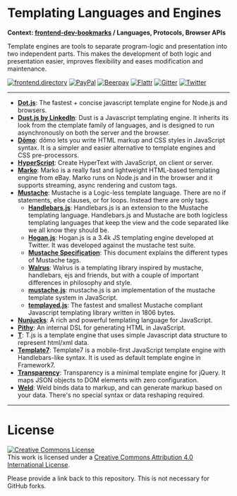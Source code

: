 # Templating Languages and Engines

**Context: [frontend-dev-bookmarks](../README.md) / Languages, Protocols, Browser APIs**

Template engines are tools to separate program-logic and presentation into two independent parts. This makes the development of both logic and presentation easier, improves flexibility and eases modification and maintenance.

[![frontend.directory](https://img.shields.io/badge/frontend-directory-blue.svg?style=flat-square)](http://frontend.directory/)
[![PayPal](https://img.shields.io/badge/donate-PayPal-00457c.svg?style=flat-square&maxAge=2592000)](https://www.paypal.com/cgi-bin/webscr?cmd=_s-xclick&hosted_button_id=4FAGPMANWRVJJ)
[![Beerpay](https://beerpay.io/dypsilon/frontend-dev-bookmarks/badge.svg?style=flat-square)](https://beerpay.io/dypsilon/frontend-dev-bookmarks)
[![Flattr](https://img.shields.io/badge/donate-Flattr-88b058.svg?style=flat-square&maxAge=2592000)](https://flattr.com/submit/auto?fid=3nlo5p&url=https%3A%2F%2Fgithub.com%2Fdypsilon%2Ffrontend-dev-bookmarks)
[![Gitter](https://img.shields.io/gitter/room/dypsilon/frontend-dev-bookmarks.svg?style=flat-square&maxAge=2592000)](https://gitter.im/dypsilon/frontend-dev-bookmarks)
[![Twitter](https://img.shields.io/badge/follow-twitter-55acee.svg?style=flat-square)](https://twitter.com/FrontendDir)

-----------------------------------------

+ **[Dot.js](http://olado.github.io/doT/)**: The fastest + concise javascript template engine for Node.js and browsers.
+ **[Dust.js by LinkedIn](http://www.dustjs.com/)**: Dust is a Javascript templating engine. It inherits its look from the ctemplate family of languages, and is designed to run asynchronously on both the server and the browser.
+ **[Dōmo](http://jed.github.io/domo/)**: dōmo lets you write HTML markup and CSS styles in JavaScript syntax. It is a simpler and easier alternative to template engines and CSS pre-processors.
+ **[HyperScript](https://github.com/dominictarr/hyperscript)**: Create HyperText with JavaScript, on client or server.
+ **[Marko](https://github.com/marko-js/marko)**: Marko is a really fast and lightweight HTML-based templating engine from eBay. Marko runs on Node.js and in the browser and it supports streaming, async rendering and custom tags.
+ **[Mustache](http://mustache.github.io/)**: Mustache is a Logic-less template language. There are no if statements, else clauses, or for loops. Instead there are only tags.
    + **[Handlebars.js](https://github.com/wycats/handlebars.js/)**: Handlebars.js is an extension to the Mustache templating language. Handlebars.js and Mustache are both logicless templating languages that keep the view and the code separated like we all know they should be.
    + **[Hogan.js](http://twitter.github.io/hogan.js/)**: Hogan.js is a 3.4k JS templating engine developed at Twitter. It was developed against the mustache test suite.
    + **[Mustache Specification](http://mustache.github.io/mustache.5.html)**: This document explains the different types of Mustache tags.
    + **[Walrus](http://documentup.com/jeremyruppel/walrus/)**: Walrus is a templating library inspired by mustache, handlebars, ejs and friends,
but with a couple of important differences in philosophy and style.
    + **[mustache.js](https://github.com/janl/mustache.js)**: mustache.js is an implementation of the mustache template system in JavaScript.
    + **[templayed.js](http://archan937.github.io/templayed.js/)**: The fastest and smallest Mustache compliant Javascript templating library written in 1806 bytes.
+ **[Nunjucks](http://mozilla.github.io/nunjucks/)**: A rich and powerful templating language for JavaScript.
+ **[Pithy](https://github.com/caolan/pithy)**: An internal DSL for generating HTML in JavaScript.
+ **[T](https://github.com/gcao/T.js)**: T.js is a template engine that uses simple Javascript data structure to represent html/xml data.
+ **[Template7](http://idangero.us/template7/)**: Template7 is a mobile-first JavaScript template engine with Handlebars-like syntax. It is used as default template engine in Framework7.
+ **[Transparency](http://leonidas.github.io/transparency/)**: Transparency is a minimal template engine for jQuery. It maps JSON objects to DOM elements with zero configuration.
+ **[Weld](https://github.com/tmpvar/weld)**: Weld binds data to markup, and can generate markup based on your data. There's no special syntax or data reshaping required.


------------------

# License

<a rel="license" href="http://creativecommons.org/licenses/by/4.0/"><img alt="Creative Commons License" style="border-width:0" src="https://i.creativecommons.org/l/by/4.0/88x31.png" /></a><br />This work is licensed under a <a rel="license" href="http://creativecommons.org/licenses/by/4.0/">Creative Commons Attribution 4.0 International License</a>.

Please provide a link back to this repository. This is not necessary for GitHub forks.